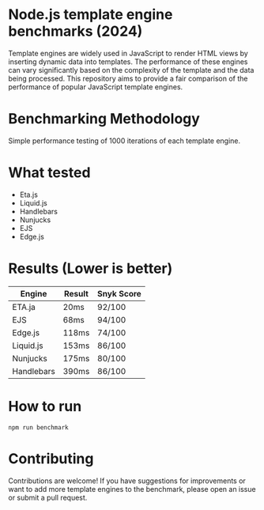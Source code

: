 # Node.js template engine benchmarks (2024)
Template engines are widely used in JavaScript to render HTML views by inserting dynamic data into templates. The performance of these engines can vary significantly based on the complexity of the template and the data being processed. This repository aims to provide a fair comparison of the performance of popular JavaScript template engines.


# Benchmarking Methodology
Simple performance testing of 1000 iterations of each template engine.

# What tested
- Eta.js 
- Liquid.js
- Handlebars
- Nunjucks
- EJS
- Edge.js


# Results (Lower is better)
| Engine     | Result | Snyk Score |
|------------|--------|------------|
| ETA.ja     | 20ms   |   92/100   |
| EJS        | 68ms   |   94/100   |
| Edge.js    | 118ms  |   74/100   |
| Liquid.js  | 153ms  |   86/100   |
| Nunjucks   | 175ms  |   80/100   |
| Handlebars | 390ms  |   86/100   |

# How to run
```
npm run benchmark
```

# Contributing

Contributions are welcome! If you have suggestions for improvements or want to add more template engines to the benchmark, please open an issue or submit a pull request.